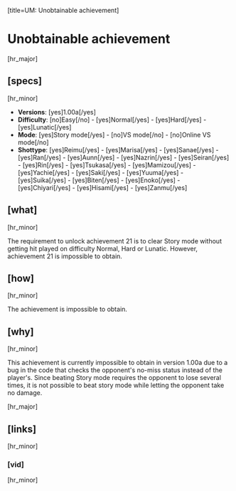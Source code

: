 [title=UM: Unobtainable achievement]
# Unobtainable achievement
[hr_major]

## [specs]  
[hr_minor]

* **Versions**: [yes]1.00a[/yes]
* **Difficulty**: [no]Easy[/no] - [yes]Normal[/yes] - [yes]Hard[/yes] - [yes]Lunatic[/yes]
* **Mode**: [yes]Story mode[/yes] - [no]VS mode[/no] - [no]Online VS mode[/no]
* **Shottype**: [yes]Reimu[/yes] - [yes]Marisa[/yes] - [yes]Sanae[/yes] - [yes]Ran[/yes] - [yes]Aunn[/yes] - [yes]Nazrin[/yes] - [yes]Seiran[/yes] - [yes]Rin[/yes] - [yes]Tsukasa[/yes] - [yes]Mamizou[/yes] - [yes]Yachie[/yes] - [yes]Saki[/yes] - [yes]Yuuma[/yes] - [yes]Suika[/yes] - [yes]Biten[/yes] - [yes]Enoko[/yes] - [yes]Chiyari[/yes] - [yes]Hisami[/yes] - [yes]Zanmu[/yes]


## [what]
[hr_minor]

The requirement to unlock achievement 21 is to clear Story mode without getting hit played on difficulty Normal, Hard or Lunatic. However, achievement 21 is impossible to obtain.

## [how]
[hr_minor]

The achievement is impossible to obtain.

## [why]
[hr_minor]

This achievement is currently impossible to obtain in version 1.00a due to a bug in the code that checks the opponent's no-miss status instead of the player's. Since beating Story mode requires the opponent to lose several times, it is not possible to beat story mode while letting the opponent take no damage.

[hr_major]
## [links]
[hr_minor]
### [vid]
[hr_minor]
